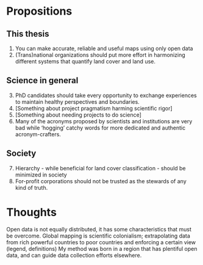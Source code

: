 # Propositions
## This thesis
1. You can make accurate, reliable and useful maps using only open data
2. (Trans)national organizations should put more effort in harmonizing different systems that quantify land cover and land use. 
## Science in general
3. PhD candidates should take every opportunity to exchange experiences to maintain healthy perspectives and boundaries.
4. [Something about project pragmatism harming scientific rigor]
5. [Something about needing projects to do science]
6. Many of the acronyms proposed by scientists and institutions are very bad while ‘hogging’ catchy words for more dedicated and authentic acronym-crafters.
## Society
7. Hierarchy - while beneficial for land cover classification - should be minimized in society
8. For-profit corporations should not be trusted as the stewards of any kind of truth.

# Thoughts
Open data is not equally distributed, it has some characteristics that must be overcome.
Global mapping is scientific colonialism; extrapolating data from rich powerful countries to poor countries and enforcing a certain view (legend, definitions)
My method was born in a region that has plentiful open data, and can guide data collection efforts elsewhere.
